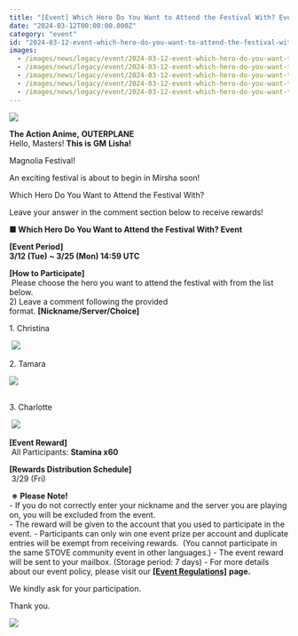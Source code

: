 ```yaml
---
title: "[Event] Which Hero Do You Want to Attend the Festival With? Event"
date: "2024-03-12T00:00:00.000Z"
category: "event"
id: "2024-03-12-event-which-hero-do-you-want-to-attend-the-festival-with-event"
images:
  - /images/news/legacy/event/2024-03-12-event-which-hero-do-you-want-to-attend-the-festival-with-event/d35ac5c070574f36add7647b898a01d8.webp
  - /images/news/legacy/event/2024-03-12-event-which-hero-do-you-want-to-attend-the-festival-with-event/4e556838c1d9499597a2011f81ea603a.webp
  - /images/news/legacy/event/2024-03-12-event-which-hero-do-you-want-to-attend-the-festival-with-event/0f3db878346f41359836bde39e281b9f.webp
  - /images/news/legacy/event/2024-03-12-event-which-hero-do-you-want-to-attend-the-festival-with-event/addda9704a5645a3a9ef8116a525cf1b.webp
  - /images/news/legacy/event/2024-03-12-event-which-hero-do-you-want-to-attend-the-festival-with-event/e55fb9b8053d49d7bc514deb3db5f9d1.webp
---
```


![](/images/news/legacy/event/2024-03-12-event-which-hero-do-you-want-to-attend-the-festival-with-event/d35ac5c070574f36add7647b898a01d8.webp)  

**The Action Anime,** **OUTERPLANE**  
Hello, Masters! **This is** **GM** **Lisha!**

Magnolia Festival!

An exciting festival is about to begin in Mirsha soon!

Which Hero Do You Want to Attend the Festival With?

Leave your answer in the comment section below to receive rewards!

**■ Which Hero Do You Want to Attend the Festival With? Event**

**\[Event Period\]**  
**3/12 (Tue) ~ 3/25 (Mon) 14:59 UTC**  
  
**\[How to Participate\]**  
 Please choose the hero you want to attend the festival with from the list below.     
2) Leave a comment following the provided format. **\[Nickname/Server/Choice\]** 

1\. Christina

 ![](/images/news/legacy/event/2024-03-12-event-which-hero-do-you-want-to-attend-the-festival-with-event/4e556838c1d9499597a2011f81ea603a.webp)  

2\. Tamara

![](/images/news/legacy/event/2024-03-12-event-which-hero-do-you-want-to-attend-the-festival-with-event/0f3db878346f41359836bde39e281b9f.webp)  
 

3\. Charlotte

 ![](/images/news/legacy/event/2024-03-12-event-which-hero-do-you-want-to-attend-the-festival-with-event/addda9704a5645a3a9ef8116a525cf1b.webp)  

**\[Event Reward\]**  
 All Participants: **Stamina x60**

**\[Rewards Distribution Schedule\]**  
 3/29 (Fri)

 **※** **Please Note!**  
\- If you do not correctly enter your nickname and the server you are playing on, you will be excluded from the event.  
\- The reward will be given to the account that you used to participate in the event. - Participants can only win one event prize per account and duplicate entries will be exempt from receiving rewards.  (You cannot participate in the same STOVE community event in other languages.) - The event reward will be sent to your mailbox. (Storage period: 7 days) - For more details about our event policy, please visit our [**\[Event Regulations\]**](https://www.smilegatemegaport.com/terms/index?gameType=MOBILE&termsType=8&langCode=ko) **page.**

We kindly ask for your participation.  
  

Thank you.

![](/images/news/legacy/event/2024-03-12-event-which-hero-do-you-want-to-attend-the-festival-with-event/e55fb9b8053d49d7bc514deb3db5f9d1.webp)
